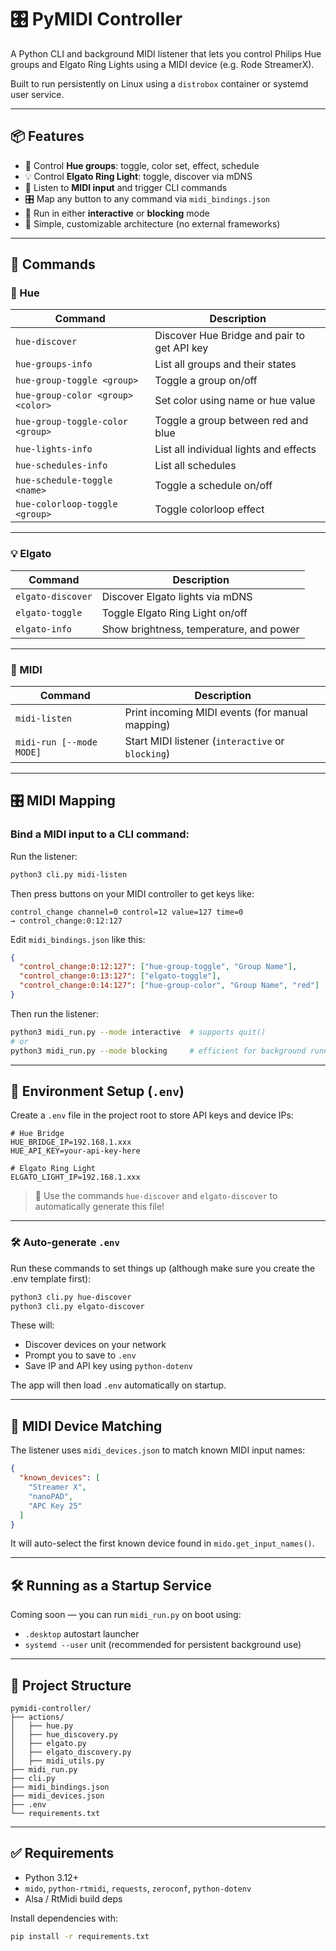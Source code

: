 # 🎛️ PyMIDI Controller

A Python CLI and background MIDI listener that lets you control Philips Hue groups and Elgato Ring Lights using a MIDI device (e.g. Rode StreamerX).

Built to run persistently on Linux using a `distrobox` container or systemd user service.

---

## 📦 Features

- 🔆 Control **Hue groups**: toggle, color set, effect, schedule
- 💡 Control **Elgato Ring Light**: toggle, discover via mDNS
- 🎹 Listen to **MIDI input** and trigger CLI commands
- 🎛️ Map any button to any command via `midi_bindings.json`
- 🧠 Run in either **interactive** or **blocking** mode
- 🧽 Simple, customizable architecture (no external frameworks)

---

## 🚀 Commands

### 🧠 Hue

| Command                         | Description                                |
|--------------------------------|--------------------------------------------|
| `hue-discover`                 | Discover Hue Bridge and pair to get API key |
| `hue-groups-info`              | List all groups and their states           |
| `hue-group-toggle <group>`     | Toggle a group on/off                      |
| `hue-group-color <group> <color>` | Set color using name or hue value       |
| `hue-group-toggle-color <group>` | Toggle a group between red and blue    |
| `hue-lights-info`              | List all individual lights and effects     |
| `hue-schedules-info`           | List all schedules                         |
| `hue-schedule-toggle <name>`   | Toggle a schedule on/off                   |
| `hue-colorloop-toggle <group>` | Toggle colorloop effect                    |

---

### 💡 Elgato

| Command             | Description                                 |
|---------------------|---------------------------------------------|
| `elgato-discover`   | Discover Elgato lights via mDNS             |
| `elgato-toggle`     | Toggle Elgato Ring Light on/off             |
| `elgato-info`       | Show brightness, temperature, and power     |

---

### 🎹 MIDI

| Command                    | Description                                     |
|----------------------------|-------------------------------------------------|
| `midi-listen`              | Print incoming MIDI events (for manual mapping) |
| `midi-run [--mode MODE]`   | Start MIDI listener (`interactive` or `blocking`) |

---

## 🎛️ MIDI Mapping

### Bind a MIDI input to a CLI command:

Run the listener:

```bash
python3 cli.py midi-listen
```

Then press buttons on your MIDI controller to get keys like:

```
control_change channel=0 control=12 value=127 time=0
→ control_change:0:12:127
```

Edit `midi_bindings.json` like this:

```json
{
  "control_change:0:12:127": ["hue-group-toggle", "Group Name"],
  "control_change:0:13:127": ["elgato-toggle"],
  "control_change:0:14:127": ["hue-group-color", "Group Name", "red"]
}
```

Then run the listener:

```bash
python3 midi_run.py --mode interactive  # supports quit()
# or
python3 midi_run.py --mode blocking     # efficient for background running
```
---

## 🔐 Environment Setup (`.env`)

Create a `.env` file in the project root to store API keys and device IPs:

```env
# Hue Bridge
HUE_BRIDGE_IP=192.168.1.xxx
HUE_API_KEY=your-api-key-here

# Elgato Ring Light
ELGATO_LIGHT_IP=192.168.1.xxx
```

> 🧠 Use the commands `hue-discover` and `elgato-discover` to automatically generate this file!

---

### 🛠 Auto-generate `.env`

Run these commands to set things up (although make sure you create the .env template first):

```bash
python3 cli.py hue-discover
python3 cli.py elgato-discover
```

These will:
- Discover devices on your network
- Prompt you to save to `.env`
- Save IP and API key using `python-dotenv`

The app will then load `.env` automatically on startup.

---

## 🧠 MIDI Device Matching

The listener uses `midi_devices.json` to match known MIDI input names:

```json
{
  "known_devices": [
    "Streamer X",
    "nanoPAD",
    "APC Key 25"
  ]
}
```

It will auto-select the first known device found in `mido.get_input_names()`.

---

## 🛠 Running as a Startup Service

Coming soon — you can run `midi_run.py` on boot using:

- `.desktop` autostart launcher
- `systemd --user` unit (recommended for persistent background use)

---

## 📂 Project Structure

```
pymidi-controller/
├── actions/
│   ├── hue.py
│   ├── hue_discovery.py
│   ├── elgato.py
│   ├── elgato_discovery.py
│   ├── midi_utils.py
├── midi_run.py
├── cli.py
├── midi_bindings.json
├── midi_devices.json
├── .env
└── requirements.txt
```

---

## ✅ Requirements

- Python 3.12+
- `mido`, `python-rtmidi`, `requests`, `zeroconf`, `python-dotenv`
- Alsa / RtMidi build deps

Install dependencies with:

```bash
pip install -r requirements.txt
```
